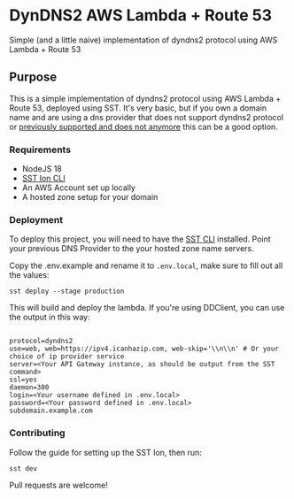 # DynDNS2 AWS Lambda + Route 53

Simple (and a little naive) implementation of dyndns2 protocol using AWS Lambda + Route 53

## Purpose

This is a simple implementation of dyndns2 protocol using AWS Lambda + Route 53, deployed using SST. It's very basic, but if you own a domain name and are using a dns provider that does not support dyndns2 protocol or [previously supported and does not anymore](https://support.squarespace.com/hc/en-us/articles/17131164996365-About-the-Google-Domains-migration-to-Squarespace#toc-does-squarespace-support-dynamic-dns--ddns--) this can be a good option.

### Requirements

- NodeJS 18
- [SST Ion CLI](https://ion.sst.dev/)
- An AWS Account set up locally
- A hosted zone setup for your domain

### Deployment

To deploy this project, you will need to have the [SST CLI](https://ion.sst.dev/) installed. Point your previous DNS Provider to the your hosted zone name servers.

Copy the .env.example and rename it to `.env.local`, make sure to fill out all the values:

```
sst deploy --stage production
```

This will build and deploy the lambda. If you're using DDClient, you can use the output in this way:

```

protocol=dyndns2
use=web, web=https://ipv4.icanhazip.com, web-skip='\\n\\n' # Or your choice of ip provider service
server=<Your API Gateway instance, as should be output from the SST command>
ssl=yes
daemon=300
login=<Your username defined in .env.local>
password=<Your password defined in .env.local>
subdomain.example.com
```

### Contributing

Follow the guide for setting up the SST Ion, then run:

```
sst dev
```

Pull requests are welcome!
